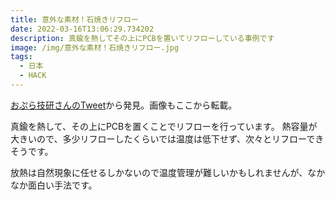 ```yaml
---
title: 意外な素材！石焼きリフロー
date: 2022-03-16T13:06:29.734202
description: 真鍮を熱してその上にPCBを置いてリフローしている事例です
image: /img/意外な素材！石焼きリフロー.jpg
tags:
  - 日本
  - HACK
---
```

[おぷら技研さんのTweet](https://twitter.com/OPLA_TECH/status/1497172967528497154)から発見。画像もここから転載。

真鍮を熱して、その上にPCBを置くことでリフローを行っています。
熱容量が大きいので、多少リフローしたくらいでは温度は低下せず、次々とリフローできそうです。

放熱は自然現象に任せるしかないので温度管理が難しいかもしれませんが、なかなか面白い手法です。


